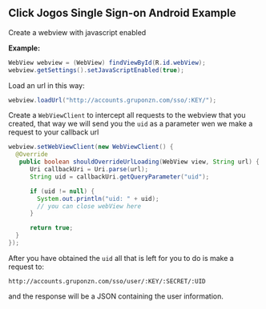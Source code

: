 ## Click Jogos Single Sign-on Android Example

Create a webview with javascript enabled

**Example:**

```java
WebView webview = (WebView) findViewById(R.id.webView);
webview.getSettings().setJavaScriptEnabled(true);
```

Load an url in this way:

```java
webview.loadUrl("http://accounts.gruponzn.com/sso/:KEY/");
```

Create a `WebViewClient` to intercept all requests to the webview that you created, that way we will send you the `uid` as a parameter wen we make a request to your callback url

```java
webview.setWebViewClient(new WebViewClient() {
  @Override
   public boolean shouldOverrideUrlLoading(WebView view, String url) {
      Uri callbackUri = Uri.parse(url);
      String uid = callbackUri.getQueryParameter("uid");

      if (uid != null) {
        System.out.println("uid: " + uid);
        // you can close webView here
      }

      return true;
  }
});
```

After you have obtained the `uid` all that is left for you to do is make a request to:

`http://accounts.gruponzn.com/sso/user/:KEY/:SECRET/:UID`

and the response will be a JSON containing the user information.